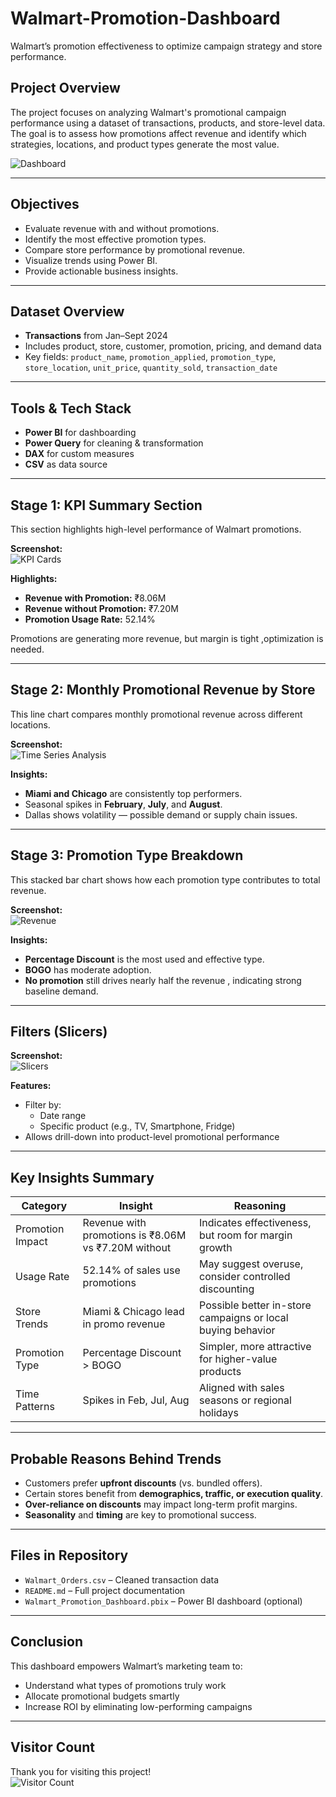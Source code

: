 # Walmart-Promotion-Dashboard
Walmart’s promotion effectiveness to optimize campaign strategy and store performance.

## Project Overview

The project focuses on analyzing Walmart's promotional campaign performance using a dataset of transactions, products, and store-level data. The goal is to assess how promotions affect revenue and identify which strategies, locations, and product types generate the most value.

![Dashboard](./Images/Dashboard.png)

---

## Objectives

- Evaluate revenue with and without promotions.  
- Identify the most effective promotion types.  
- Compare store performance by promotional revenue.  
- Visualize trends using Power BI.  
- Provide actionable business insights.

---

## Dataset Overview

- **Transactions** from Jan–Sept 2024  
- Includes product, store, customer, promotion, pricing, and demand data  
- Key fields: `product_name`, `promotion_applied`, `promotion_type`, `store_location`, `unit_price`, `quantity_sold`, `transaction_date`

---

## Tools & Tech Stack

- **Power BI** for dashboarding  
- **Power Query** for cleaning & transformation  
- **DAX** for custom measures  
- **CSV** as data source

---

## Stage 1: KPI Summary Section

This section highlights high-level performance of Walmart promotions.

**Screenshot:**  
![KPI Cards](./Images/KPI%20CARDS.png)


**Highlights:**  
- **Revenue with Promotion:** ₹8.06M  
- **Revenue without Promotion:** ₹7.20M  
- **Promotion Usage Rate:** 52.14%

Promotions are generating more revenue, but margin is tight ,optimization is needed.

---

## Stage 2: Monthly Promotional Revenue by Store

This line chart compares monthly promotional revenue across different locations.

**Screenshot:**  
![Time Series Analysis](./Images/Time%20Series%20Analysis.png)


**Insights:**  
- **Miami and Chicago** are consistently top performers.  
- Seasonal spikes in **February**, **July**, and **August**.  
- Dallas shows volatility — possible demand or supply chain issues.

---

## Stage 3: Promotion Type Breakdown

This stacked bar chart shows how each promotion type contributes to total revenue.

**Screenshot:**  
![Revenue](./Images/Revenue.png)

**Insights:**  
- **Percentage Discount** is the most used and effective type.  
- **BOGO** has moderate adoption.  
- **No promotion** still drives nearly half the revenue , indicating strong baseline demand.

---

## Filters (Slicers)

**Screenshot:**  
![Slicers](./Images/Slicers.png)

**Features:**  
- Filter by:  
  - Date range  
  - Specific product (e.g., TV, Smartphone, Fridge)  
- Allows drill-down into product-level promotional performance

---

## Key Insights Summary

| Category         | Insight                              | Reasoning                                  |
|------------------|------------------------------------|--------------------------------------------|
| Promotion Impact | Revenue with promotions is ₹8.06M vs ₹7.20M without | Indicates effectiveness, but room for margin growth |
| Usage Rate       | 52.14% of sales use promotions     | May suggest overuse, consider controlled discounting |
| Store Trends     | Miami & Chicago lead in promo revenue | Possible better in-store campaigns or local buying behavior |
| Promotion Type   | Percentage Discount > BOGO          | Simpler, more attractive for higher-value products |
| Time Patterns    | Spikes in Feb, Jul, Aug             | Aligned with sales seasons or regional holidays |

---

## Probable Reasons Behind Trends

- Customers prefer **upfront discounts** (vs. bundled offers).  
- Certain stores benefit from **demographics, traffic, or execution quality**.  
- **Over-reliance on discounts** may impact long-term profit margins.  
- **Seasonality** and **timing** are key to promotional success.

---

## Files in Repository

- `Walmart_Orders.csv` – Cleaned transaction data  
- `README.md` – Full project documentation  
- `Walmart_Promotion_Dashboard.pbix` – Power BI dashboard (optional)

---

## Conclusion

This dashboard empowers Walmart’s marketing team to:  
- Understand what types of promotions truly work  
- Allocate promotional budgets smartly  
- Increase ROI by eliminating low-performing campaigns

---

## Visitor Count

Thank you for visiting this project!  
![Visitor Count](https://visitor-badge.laobi.icu/badge?page_id=Nameeth-Jalem.Walmart-Promotion-Dashboard)
